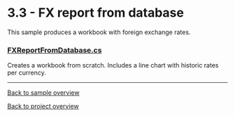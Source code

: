 ﻿# 3.3 - FX report from database
This sample produces a workbook with foreign exchange rates.

### [FXReportFromDatabase.cs](FXReportFromDatabase.cs)
Creates a workbook from scratch. Includes a line chart with historic rates per currency.

---
[Back to sample overview](..%2FReadme.md)

[Back to project overview](..%2F..%2FReadme.md)
